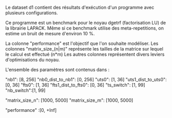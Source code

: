 Le dataset d1 contient des résultats d'exécution d'un programme avec plusieurs configurations.

Ce programme est un benchmark pour le noyau dgetrf (factorisation LU) de la librairie LAPACK.
Même si ce benchmark utilise des meta-repetitions, on estime un bruit de mesure d'environ 10 %.

La colonne "performance" est l'objectif que l'on souhaite modéliser.
Les colonnes "matrix_size_(n|m)" représente les tailles de la matrice sur lequel le calcul est effectué (n*m)
Les autres colonnes représentent divers leviers d'optimisations du noyau.


L'ensemble des paramètres sont contenus dans :


"nb1": [8, 256]
"nb0_dist_to_nb1": [0, 256]
"uts0": [1, 36]
"uts1_dist_to_uts0": [0, 36]
"fts0": [1, 36]
"fts1_dist_to_fts0": [0, 36]
"ts_switch": [1, 99]
"nb_switch":[1, 99]


"matrix_size_n": [1000, 5000]
"matrix_size_m": [1000, 5000]


"performance" :[0, +Inf]
